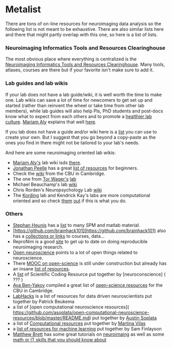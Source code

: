 # Metalist

<!-- https://anisha.pizza/#/projects
https://brainlife.io/ -->

There are tons of on-line resources for neuroimaging data analysis so the
following list is not meant to be exhaustive. There are also similar lists here
and there that might partly overlap with this one, so here is a list of lists.

### Neuroimaging Informatics Tools and Resources Clearinghouse

The most obvious place where everything is centralized is the
[Neuroimaging Informatics Tools and Resources Clearinghouse](https://www.nitrc.org/).
Many tools, atlases, courses are there but if your favorite isn't make sure to
add it.

### Lab guides and lab wikis

If your lab does not have a lab guide/wiki, it is well worth the time to make
one. Lab wikis can save a lot of time for newcomers to get set up and started
(rather than reinvent the wheel or take time from other lab members), while lab
guides will also help PIs, PhD students and post-docs know what to expect from
each others and to promote a
[healthier lab culture](https://www.nature.com/articles/d41586-018-05142-9).
[Mariam Aly](https://twitter.com/mariam_s_aly) explains that well
[here](https://www.nature.com/articles/d41586-018-06167-w).

If you lab does not have a guide and/or wiki here is a
[list](https://docs.google.com/spreadsheets/d/1kn4A0nR4loUOSDn9Qysd3MqFJ9cGU91dCDM6x9aga-8/edit#gid=0)
you can use to create your own. But I suggest that you go beyond a copy-paste as
the ones you find in there might not be tailored to your lab's needs.

And here are some neuroimaging oriented lab wikis:

- [Mariam Aly's](https://twitter.com/mariam_s_aly) lab wiki isds
  [there](https://osf.io/kgd9b/wiki/home/).
- [Jonathan Peelle](@jpeelle) has a great
  [list of resources](http://jonathanpeelle.net/mri-resources-for-beginners) for
  beginners.
- Check the [wiki](http://imaging.mrc-cbu.cam.ac.uk/imaging/CbuImaging) from the
  CBU in Cambridge.
- The one from [Tor Wager's](https://twitter.com/torwager)
  [lab](https://canlabweb.colorado.edu/wiki/doku.php/help/fmri_tools_documentation)
- Michael Beauchamp's lab
  [wiki](https://openwetware.org/wiki/Beauchamp:Lab_Notebook)
- Chris Rorden's Neuropsychology Lab
  [wiki](https://www.mccauslandcenter.sc.edu/crnl/tools)
- The [Kording](https://twitter.com/KordingLab) lab and Kendrick Kay's labs are
  more computational oriented and so check
  [them](http://kordinglab.com/resources/)
  [out](http://cvnlab.net/resources.html) if this is what you do.

### Others

- [Stephan Heunis](https://twitter.com/fmrwhy) has a
  [list](https://www.fmrwhy.com/2018/06/28/spm12-matlab-scripting-tutorial-4/)
  to many SPM and matlab material.
- [https://github.com/brainhack101](https://github.com/brainhack101) also has a
  [collections or links](https://brainhack101.github.io/neurolinks/) to courses,
  data...
- ReproNim is a good [site](http://www.reproducibleimaging.org/index.html) to
  get up to date on doing reproducible neuroimaging research.
- [Open neuroscience](https://openeuroscience.com/) points to a lot of open
  things related to neuroscience.
- There [MOOC on open-science](https://opensciencemooc.eu/) is still under
  construction but already has an insane
  [list of resources](https://opensciencemooc.eu/resources/).
- A
  [list](https://docs.google.com/document/d/1Wt6sZUavq4oQf4t3tpQARcajf-6i4TtHlx_lw-WJD1U/edit#heading=h.rgwbys315r9s)
  of Scientific Coding Resource put together by [neuroconscience] ( ??? )
- [Aya Ben-Yakov](@aya_ben_yakov) compiled a great list of
  [open-science resources](http://www.mrc-cbu.cam.ac.uk/openscience/resources/)
  for the CBU in Cambridge.
- [LabHacks](https://github.com/pbeukema/LabHacks) is a list of resources for
  data driven neuroscientists put together by Patrick Beukema
- a list of [open computational neuroscience resources](‏
  https://github.com/asoplata/open-computational-neuroscience-resources/blob/master/README.md)
  put together by [Austin Soplata](https://twitter.com/austinsoplata)
- a list of
  [Computational resources](https://github.com/martinagvilas/lists/blob/master/computational_resources.md)
  put together by [Martina Vilas](https://twitter.com/martinagvilas)
- a
  [list of resources for machine learning](https://sgfin.github.io/learning-resources/)
  put together by Sam Finlayson
- [Matthew Brett](http://matthew.dynevor.org/) has some great tutorials on
  [neuroimaing](http://matthew.dynevor.org/research/publications.html#pubs-methodology)
  as well as some
  [math or IT skills that you should know about](http://matthew-brett.github.io/teaching/)
